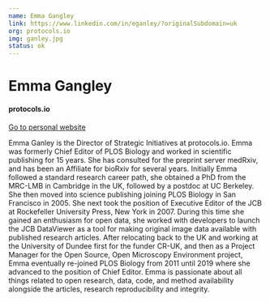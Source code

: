 ```yaml
---
name: Emma Gangley
link: https://www.linkedin.com/in/eganley/?originalSubdomain=uk
org: protocols.io
img: ganley.jpg
status: ok
---
```


# Emma Gangley

#### protocols.io

[Go to personal website](https://www.linkedin.com/in/eganley/?originalSubdomain=uk)

Emma Ganley is the Director of Strategic Initiatives at protocols.io. Emma was formerly Chief Editor of PLOS Biology and worked in scientific publishing for 15 years. She has consulted for the preprint server medRxiv, and has been an Affiliate for bioRxiv for several years. Initially Emma followed a standard research career path, she obtained a PhD from the MRC-LMB in Cambridge in the UK, followed by a postdoc at UC Berkeley. She then moved into science publishing joining PLOS Biology in San Francisco in 2005. She next took the position of Executive Editor of the JCB at Rockefeller University Press, New York in 2007. During this time she gained an enthusiasm for open data, she worked with developers to launch the JCB DataViewer as a tool for making original image data available with published research articles. After relocating back to the UK and working at the University of Dundee first for the funder CR-UK, and then as a Project Manager for the Open Source, Open Microscopy Environment project, Emma eventually re-joined PLOS Biology from 2011 until 2019 where she advanced to the position of Chief Editor. Emma is passionate about all things related to open research, data, code, and method availability alongside the articles, research reproducibility and integrity.

        